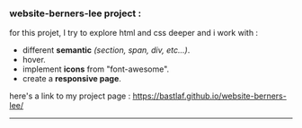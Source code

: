 ### website-berners-lee project :

for this projet, I try to explore html and css deeper and i work with :
- different **semantic** _(section, span, div, etc...)_.
- hover.
- implement **icons** from "font-awesome".
- create a **responsive page**.

here's a link to my project page : https://bastlaf.github.io/website-berners-lee/

________________________________________
